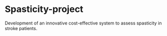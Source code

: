 # Spasticity-project
Development of an innovative cost-effective system to assess spasticity in stroke patients.
